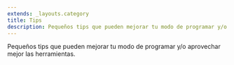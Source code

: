 ```yaml
---
extends: _layouts.category
title: Tips
description: Pequeños tips que pueden mejorar tu modo de programar y/o aprovechar mejor las herramientas.
---
```


Pequeños tips que pueden mejorar tu modo de programar y/o aprovechar mejor las herramientas.
